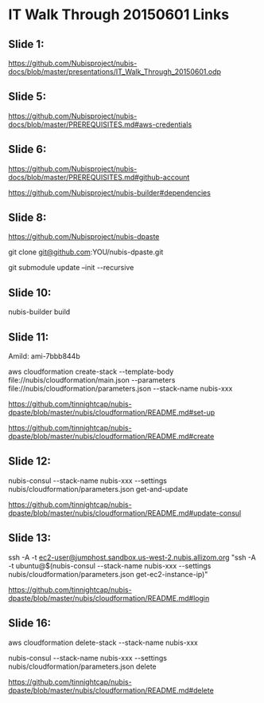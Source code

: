 # IT Walk Through 20150601 Links

## Slide 1:
https://github.com/Nubisproject/nubis-docs/blob/master/presentations/IT_Walk_Through_20150601.odp

## Slide 5:
https://github.com/Nubisproject/nubis-docs/blob/master/PREREQUISITES.md#aws-credentials

## Slide 6:
https://github.com/Nubisproject/nubis-docs/blob/master/PREREQUISITES.md#github-account

https://github.com/Nubisproject/nubis-builder#dependencies

## Slide 8:
https://github.com/Nubisproject/nubis-dpaste

git clone git@github.com:YOU/nubis-dpaste.git

git submodule update –init --recursive

## Slide 10:
nubis-builder build

## Slide 11:
AmiId: ami-7bbb844b

aws cloudformation create-stack --template-body file://nubis/cloudformation/main.json --parameters file://nubis/cloudformation/parameters.json --stack-name nubis-xxx

https://github.com/tinnightcap/nubis-dpaste/blob/master/nubis/cloudformation/README.md#set-up

https://github.com/tinnightcap/nubis-dpaste/blob/master/nubis/cloudformation/README.md#create

## Slide 12:
nubis-consul --stack-name nubis-xxx --settings nubis/cloudformation/parameters.json get-and-update

https://github.com/tinnightcap/nubis-dpaste/blob/master/nubis/cloudformation/README.md#update-consul

## Slide 13:
ssh -A -t ec2-user@jumphost.sandbox.us-west-2.nubis.allizom.org "ssh -A -t ubuntu@$(nubis-consul --stack-name nubis-xxx --settings nubis/cloudformation/parameters.json get-ec2-instance-ip)"

https://github.com/tinnightcap/nubis-dpaste/blob/master/nubis/cloudformation/README.md#login

## Slide 16:
aws cloudformation delete-stack --stack-name nubis-xxx

nubis-consul --stack-name nubis-xxx --settings nubis/cloudformation/parameters.json delete

https://github.com/tinnightcap/nubis-dpaste/blob/master/nubis/cloudformation/README.md#delete
